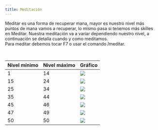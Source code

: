 ```yaml
---
title: Meditación
---
```


Meditar es una forma de recuperar mana, mayor es nuestro nivel más puntos de mana vamos a recuperar, lo mismo pasa si tenemos más skilles en Meditar. Nuestra meditación va a variar dependiendo nuestro nivel, a continuación se detalla cuando y como meditamos.  
Para meditar debemos tocar F7 o usar el comando /meditar.

<br />

| Nivel mínimo | Nivel máximo | Gráfico |
| --- | --- | --- |
| 1   | 14  | ![](images/meditacion/13.gif) |
| 15  | 24  | ![](images/meditacion/15.gif) |
| 25  | 34  | ![](images/meditacion/25.gif) |
| 35  | 44  | ![](images/meditacion/35.gif) |
| 45  | 46  | ![](images/meditacion/45.gif) |
| 47  | 49  | ![](images/meditacion/47.gif) |
| 50  | 50  | ![](images/meditacion/50.gif) |